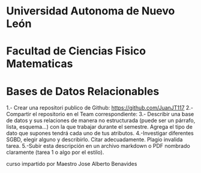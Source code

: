 # Universidad Autonoma de Nuevo León
# Facultad de Ciencias Fisico Matematicas
# Bases de Datos Relacionables

1.- Crear una repositori publico de Github: https://github.com/JuanJT117
2.- Compartir el repositorio en el Team correspondiente: 
3.- Describir una base de datos y sus relaciones de manera no estructurada (puede ser un párrafo, lista, esquema…) con la que trabajar durante el semestre. Agrega el tipo de dato que supones tendrá cada uno de tus atributos.
4.-Investigar diferentes SGBD, elegir alguno y describirlo. Citar adecuadamente. Plagio invalida tarea.
5.-Subir esta descripción en un archivo markdown o PDF nombrado claramente (tarea 1 o algo por el estilo).

curso impartido por Maestro Jose Alberto Benavides